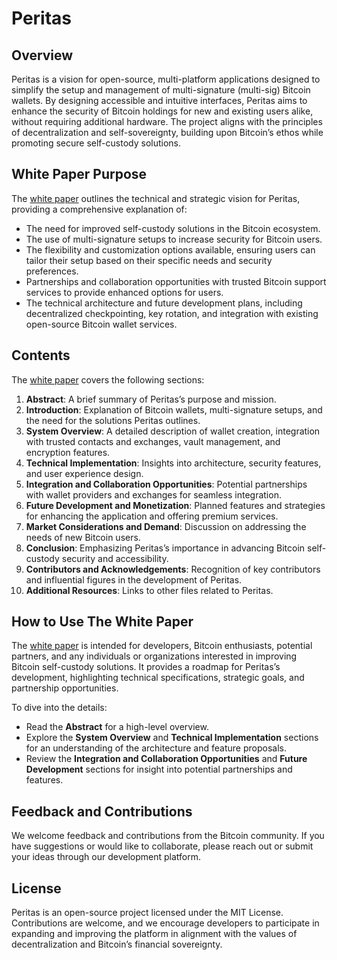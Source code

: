 # Peritas

## Overview

Peritas is a vision for open-source, multi-platform applications designed to simplify the setup and management of multi-signature (multi-sig) Bitcoin wallets. By designing accessible and intuitive interfaces, Peritas aims to enhance the security of Bitcoin holdings for new and existing users alike, without requiring additional hardware. The project aligns with the principles of decentralization and self-sovereignty, building upon Bitcoin’s ethos while promoting secure self-custody solutions.

## White Paper Purpose

The [white paper](https://github.com/bitcoinpup/Peritas/blob/main/Peritas%20White%20Paper.md) outlines the technical and strategic vision for Peritas, providing a comprehensive explanation of:

- The need for improved self-custody solutions in the Bitcoin ecosystem.
- The use of multi-signature setups to increase security for Bitcoin users.
- The flexibility and customization options available, ensuring users can tailor their setup based on their specific needs and security preferences.
- Partnerships and collaboration opportunities with trusted Bitcoin support services to provide enhanced options for users.
- The technical architecture and future development plans, including decentralized checkpointing, key rotation, and integration with existing open-source Bitcoin wallet services.

## Contents

The [white paper](https://github.com/bitcoinpup/Peritas/blob/main/Peritas%20White%20Paper.md) covers the following sections:

1. **Abstract**: A brief summary of Peritas’s purpose and mission.
2. **Introduction**: Explanation of Bitcoin wallets, multi-signature setups, and the need for the solutions Peritas outlines.
3. **System Overview**: A detailed description of wallet creation, integration with trusted contacts and exchanges, vault management, and encryption features.
4. **Technical Implementation**: Insights into architecture, security features, and user experience design.
5. **Integration and Collaboration Opportunities**: Potential partnerships with wallet providers and exchanges for seamless integration.
6. **Future Development and Monetization**: Planned features and strategies for enhancing the application and offering premium services.
7. **Market Considerations and Demand**: Discussion on addressing the needs of new Bitcoin users.
8. **Conclusion**: Emphasizing Peritas’s importance in advancing Bitcoin self-custody security and accessibility.
9. **Contributors and Acknowledgements**: Recognition of key contributors and influential figures in the development of Peritas.
10. **Additional Resources**: Links to other files related to Peritas.

## How to Use The White Paper

The [white paper](https://github.com/bitcoinpup/Peritas/blob/main/Peritas%20White%20Paper.md) is intended for developers, Bitcoin enthusiasts, potential partners, and any individuals or organizations interested in improving Bitcoin self-custody solutions. It provides a roadmap for Peritas’s development, highlighting technical specifications, strategic goals, and partnership opportunities.

To dive into the details:

- Read the **Abstract** for a high-level overview.
- Explore the **System Overview** and **Technical Implementation** sections for an understanding of the architecture and feature proposals.
- Review the **Integration and Collaboration Opportunities** and **Future Development** sections for insight into potential partnerships and features.

## Feedback and Contributions

We welcome feedback and contributions from the Bitcoin community. If you have suggestions or would like to collaborate, please reach out or submit your ideas through our development platform.

## License

Peritas is an open-source project licensed under the MIT License. Contributions are welcome, and we encourage developers to participate in expanding and improving the platform in alignment with the values of decentralization and Bitcoin’s financial sovereignty.
